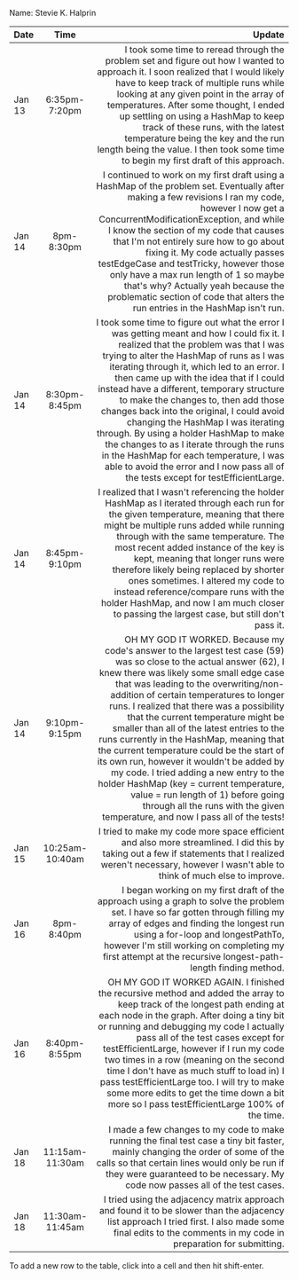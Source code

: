 Name: Stevie K. Halprin

| Date   |      Time       |                                                                                                                                                                                                                                                                                                                                                                                                                                                                                                                                                                                                                                                                                                                                     Update |
|:-------|:---------------:|-------------------------------------------------------------------------------------------------------------------------------------------------------------------------------------------------------------------------------------------------------------------------------------------------------------------------------------------------------------------------------------------------------------------------------------------------------------------------------------------------------------------------------------------------------------------------------------------------------------------------------------------------------------------------------------------------------------------------------------------:|
| Jan 13 |  6:35pm-7:20pm  |                                                                                                                                                                                                                                                                I took some time to reread through the problem set and figure out how I wanted to approach it. I soon realized that I would likely have to keep track of multiple runs while looking at any given point in the array of temperatures. After some thought, I ended up settling on using a HashMap to keep track of these runs, with the latest temperature being the key and the run length being the value. I then took some time to begin my first draft of this approach. |
| Jan 14 |   8pm-8:30pm    |                                                                                                                                                                                                        I continued to work on my first draft using a HashMap of the problem set. Eventually after making a few revisions I ran my code, however I now get a ConcurrentModificationException, and while I know the section of my code that causes that I'm not entirely sure how to go about fixing it. My code actually passes testEdgeCase and testTricky, however those only have a max run length of 1 so maybe that's why? Actually yeah because the problematic section of code that alters the run entries in the HashMap isn't run. |
| Jan 14 |  8:30pm-8:45pm  |                                                              I took some time to figure out what the error I was getting meant and how I could fix it. I realized that the problem was that I was trying to alter the HashMap of runs as I was iterating through it, which led to an error. I then came up with the idea that if I could instead have a different, temporary structure to make the changes to, then add those changes back into the original, I could avoid changing the HashMap I was iterating through. By using a holder HashMap to make the changes to as I iterate through the runs in the HashMap for each temperature, I was able to avoid the error and I now pass all of the tests except for testEfficientLarge. |
| Jan 14 |  8:45pm-9:10pm  |                                                                                                                                                                                                                 I realized that I wasn't referencing the holder HashMap as I iterated through each run for the given temperature, meaning that there might be multiple runs added while running through with the same temperature. The most recent added instance of the key is kept, meaning that longer runs were therefore likely being replaced by shorter ones sometimes. I altered my code to instead reference/compare runs with the holder HashMap, and now I am much closer to passing the largest case, but still don't pass it. |
| Jan 14 |  9:10pm-9:15pm  | OH MY GOD IT WORKED. Because my code's answer to the largest test case (59) was so close to the actual answer (62), I knew there was likely some small edge case that was leading to the overwriting/non-addition of certain temperatures to longer runs. I realized that there was a possibility that the current temperature might be smaller than all of the latest entries to the runs currently in the HashMap, meaning that the current temperature could be the start of its own run, however it wouldn't be added by my code. I tried adding a new entry to the holder HashMap (key = current temperature, value = run length of 1) before going through all the runs with the given temperature, and now I pass all of the tests! |
| Jan 15 | 10:25am-10:40am |                                                                                                                                                                                                                                                                                                                                                                                                                                                                                                                            I tried to make my code more space efficient and also more streamlined. I did this by taking out a few if statements that I realized weren't necessary, however I wasn't able to think of much else to improve. |
| Jan 16 |   8pm-8:40pm    |                                                                                                                                                                                                                                                                                                                                                                                                             I began working on my first draft of the approach using a graph to solve the problem set. I have so far gotten through filling my array of edges and finding the longest run using a for-loop and longestPathTo, however I'm still working on completing my first attempt at the recursive longest-path-length finding method. |
| Jan 16 |  8:40pm-8:55pm  |                                                                                                                                                                                            OH MY GOD IT WORKED AGAIN. I finished the recursive method and added the array to keep track of the longest path ending at each node in the graph. After doing a tiny bit or running and debugging my code I actually pass all of the test cases except for testEfficientLarge, however if I run my code two times in a row (meaning on the second time I don't have as much stuff to load in) I pass testEfficientLarge too. I will try to make some more edits to get the time down a bit more so I pass testEfficientLarge 100% of the time. |
| Jan 18 | 11:15am-11:30am |                                                                                                                                                                                                                                                                                                                                                                                                                                                                           I made a few changes to my code to make running the final test case a tiny bit faster, mainly changing the order of some of the calls so that certain lines would only be run if they were guaranteed to be necessary. My code now passes all of the test cases. |
| Jan 18 | 11:30am-11:45am |                                                                                                                                                                                                                                                                                                                                                                                                                                                                                                                               I tried using the adjacency matrix approach and found it to be slower than the adjacency list approach I tried first. I also made some final edits to the comments in my code in preparation for submitting. |


To add a new row to the table, click into a cell and then hit shift-enter.